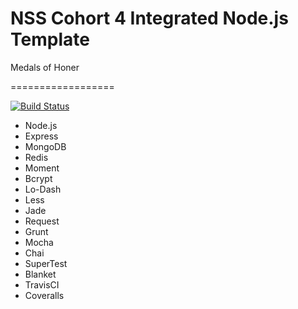 NSS Cohort 4 Integrated Node.js Template
========================================
Medals of Honer

==================

[![Build Status](https://travis-ci.org/samtes/air.light-js.png?branch=master)](https://travis-ci.org/samtes/air.light-js)






- Node.js
- Express
- MongoDB
- Redis
- Moment
- Bcrypt
- Lo-Dash
- Less
- Jade
- Request
- Grunt
- Mocha
- Chai
- SuperTest
- Blanket
- TravisCI
- Coveralls

